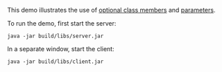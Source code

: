 This demo illustrates the use of [optional class members][1] and
[parameters][2].

To run the demo, first start the server:

```
java -jar build/libs/server.jar
```

In a separate window, start the client:

```
java -jar build/libs/client.jar
```

[1]: https://doc.zeroc.com/ice/3.7/language-mappings/java-compat-mapping/client-side-slice-to-java-compat-mapping/java-compat-mapping-for-optional-data-members
[2]: https://doc.zeroc.com/ice/3.7/language-mappings/java-compat-mapping/client-side-slice-to-java-compat-mapping/java-compat-mapping-for-operations
